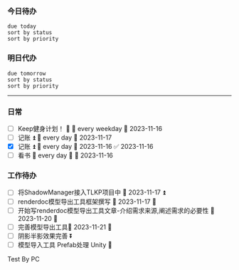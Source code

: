 ### 今日待办
```tasks
due today
sort by status
sort by priority
```

### 明日代办
```tasks
due tomorrow
sort by status
sort by priority
```

---
### 日常
- [ ] Keep健身计划！ 🔼 🔁 every weekday 📅 2023-11-16
- [ ] 记账 ⏫ 🔁 every day 📅 2023-11-17
- [x] 记账 ⏫ 🔁 every day 📅 2023-11-16 ✅ 2023-11-16
- [ ] 看书 🔁 every day 🔼   📅 2023-11-16 

### 工作待办
- [ ] 将ShadowManager接入TLKP项目中 📅 2023-11-17 ⏫ 
- [ ] renderdoc模型导出工具框架撰写 📅 2023-11-17 🔺 
- [ ] 开始写renderdoc模型导出工具文章-介绍需求来源,阐述需求的必要性  📅 2023-11-20  🔺 
- [ ] 完善模型导出工具📅 2023-11-21 🔽 
- [ ] 阴影半影效果完善 ⏬ 
- [ ] 模型导入工具 Prefab处理 Unity 🔼

Test By PC
